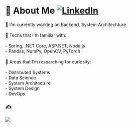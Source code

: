 # 💫 About Me  [![LinkedIn](https://img.shields.io/badge/LinkedIn-%230077B5.svg?logo=linkedin&logoColor=white)](https://linkedin.com/in/mahmutenescevik)
🔭 I’m currently working on Backend, System Architechture <br><br>🙌 Techs that I'm familiar with:<br><br>- Spring, .NET Core, ASP.NET, Node.js <br>- Pandas, NumPy, OpenCV, PyTorch<br><br>👀 Areas that I’m researching for curiosity:<br><br>- Distributed Systems <br>- Data Science <br>- System Architecture <br>- System Design <br>- DevOps



### ✍️
![](https://quotes-github-readme.vercel.app/api?type=vertical&theme=radical)
